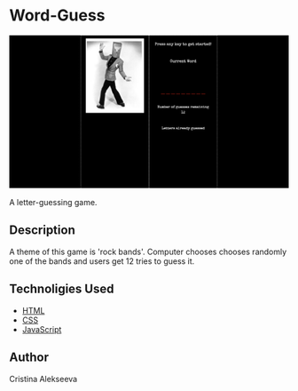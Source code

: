 # Word-Guess

![Site screenshort](https://github.com/javascriptkitty/Word-Guess/blob/master/assets/images/ScreenShot.png)

A letter-guessing game.

## Description

A theme of this game is 'rock bands'. Computer chooses chooses randomly one of the bands and users get 12 tries to guess it.

## Technoligies Used

- [HTML](https://developer.mozilla.org/en-US/docs/Web/HTML)
- [CSS](https://developer.mozilla.org/ru/docs/Web/CSS)
- [JavaScript](https://developer.mozilla.org/ru/docs/Web/JavaScript)

## Author

Cristina Alekseeva
